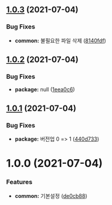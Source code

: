 ## [1.0.3](https://github.com/julong1988/webpack-plugin-runtime-assets/compare/v1.0.2...v1.0.3) (2021-07-04)


### Bug Fixes

* **common:** 불필요한 파일 삭제 ([8140fdf](https://github.com/julong1988/webpack-plugin-runtime-assets/commit/8140fdfca865fb5055512640353f1dca65ea8f89))

## [1.0.2](https://github.com/julong1988/webpack-plugin-runtime-assets/compare/v1.0.1...v1.0.2) (2021-07-04)


### Bug Fixes

* **package:** null ([1eea0c6](https://github.com/julong1988/webpack-plugin-runtime-assets/commit/1eea0c6cf6c049c69c2448688677eef0c4113c26))

## [1.0.1](https://github.com/julong1988/webpack-plugin-runtime-assets/compare/v1.0.0...v1.0.1) (2021-07-04)


### Bug Fixes

* **package:** 버전업 0 => 1 ([440d733](https://github.com/julong1988/webpack-plugin-runtime-assets/commit/440d7333ba5053838fc2c8efd599e62fddb641b7))

# 1.0.0 (2021-07-04)


### Features

* **common:** 기본설정 ([de0cb88](https://github.com/julong1988/webpack-plugin-runtime-assets/commit/de0cb8802b0efdf4ddf7927e0c603452e4fe4afa))
